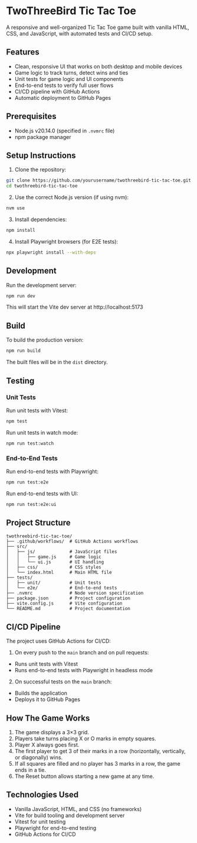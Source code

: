 # TwoThreeBird Tic Tac Toe

A responsive and well-organized Tic Tac Toe game built with vanilla HTML, CSS, and JavaScript, with automated tests and CI/CD setup.

## Features

- Clean, responsive UI that works on both desktop and mobile devices
- Game logic to track turns, detect wins and ties
- Unit tests for game logic and UI components
- End-to-end tests to verify full user flows
- CI/CD pipeline with GitHub Actions
- Automatic deployment to GitHub Pages

## Prerequisites

- Node.js v20.14.0 (specified in `.nvmrc` file)
- npm package manager

## Setup Instructions

1. Clone the repository:
```bash
git clone https://github.com/yourusername/twothreebird-tic-tac-toe.git
cd twothreebird-tic-tac-toe
```

2. Use the correct Node.js version (if using nvm):
```bash
nvm use
```

3. Install dependencies:
```bash
npm install
```

4. Install Playwright browsers (for E2E tests):
```bash
npx playwright install --with-deps
```

## Development

Run the development server:
```bash
npm run dev
```

This will start the Vite dev server at http://localhost:5173

## Build

To build the production version:
```bash
npm run build
```

The built files will be in the `dist` directory.

## Testing

### Unit Tests

Run unit tests with Vitest:
```bash
npm test
```

Run unit tests in watch mode:
```bash
npm run test:watch
```

### End-to-End Tests

Run end-to-end tests with Playwright:
```bash
npm run test:e2e
```

Run end-to-end tests with UI:
```bash
npm run test:e2e:ui
```

## Project Structure

```
twothreebird-tic-tac-toe/
├── .github/workflows/  # GitHub Actions workflows
├── src/
│   ├── js/             # JavaScript files
│   │   ├── game.js     # Game logic
│   │   └── ui.js       # UI handling
│   ├── css/            # CSS styles
│   └── index.html      # Main HTML file
├── tests/
│   ├── unit/           # Unit tests
│   └── e2e/            # End-to-end tests
├── .nvmrc              # Node version specification
├── package.json        # Project configuration
├── vite.config.js      # Vite configuration
└── README.md           # Project documentation
```

## CI/CD Pipeline

The project uses GitHub Actions for CI/CD:

1. On every push to the `main` branch and on pull requests:
- Runs unit tests with Vitest
- Runs end-to-end tests with Playwright in headless mode

2. On successful tests on the `main` branch:
- Builds the application
- Deploys it to GitHub Pages

## How The Game Works

1. The game displays a 3×3 grid.
2. Players take turns placing X or O marks in empty squares.
3. Player X always goes first.
4. The first player to get 3 of their marks in a row (horizontally, vertically, or diagonally) wins.
5. If all squares are filled and no player has 3 marks in a row, the game ends in a tie.
6. The Reset button allows starting a new game at any time.

## Technologies Used

- Vanilla JavaScript, HTML, and CSS (no frameworks)
- Vite for build tooling and development server
- Vitest for unit testing
- Playwright for end-to-end testing
- GitHub Actions for CI/CD